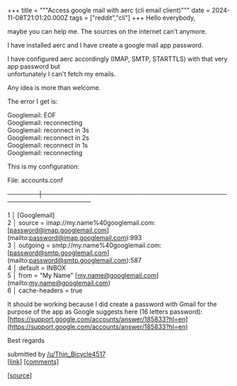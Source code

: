 +++
title = """Access google mail with aerc (cli email client)"""
date = 2024-11-08T21:01:20.000Z
tags = ["reddit","cli"]
+++
Hello everybody,

maybe you can help me. The sources on the internet can't anymore.

I have installed aerc and I have create a google mail app password.

I have configured aerc accordingly (IMAP, SMTP, STARTTLS) with that very app password but  
unfortunately I can't fetch my emails.

Any idea is more than welcome.

The error I get is:

Googlemail: EOF  
Googlemail: reconnecting  
Googlemail: reconnect in 3s  
Googlemail: reconnect in 2s  
Googlemail: reconnect in 1s  
Googlemail: reconnecting

This is my configuration:

File: accounts.conf

───────┼─────────────────────────────────────────────────────────────

1 │ \[Googlemail\]  
2 │ source = imap://my.name%40googlemail.com:\[[password@imap.googlemail.com](mailto:password@imap.googlemail.com)\](mailto:[password@imap.googlemail.com](mailto:password@imap.googlemail.com)):993  
3 │ outgoing = smtp://my.name%40googlemail.com:\[[password@smtp.googlemail.com](mailto:password@smtp.googlemail.com)\](mailto:[password@smtp.googlemail.com](mailto:password@smtp.googlemail.com)):587  
4 │ default = INBOX  
5 │ from = "My Name" \[[my.name@googlemail.com](mailto:my.name@googlemail.com)\](mailto:[my.name@googlemail.com](mailto:my.name@googlemail.com))  
6 │ cache-headers = true

It should be working because I did create a password with Gmail for the purpose of the app as Google suggests here (16 letters password): [https://support.google.com/accounts/answer/185833?hl=en](https://support.google.com/accounts/answer/185833?hl=en)

Best regards

submitted by [/u/Thin\_Bicycle4517](https://www.reddit.com/user/Thin_Bicycle4517)  
[\[link\]](https://www.reddit.com/r/commandline/comments/1gmszrv/access_google_mail_with_aerc_cli_email_client/) [\[comments\]](https://www.reddit.com/r/commandline/comments/1gmszrv/access_google_mail_with_aerc_cli_email_client/)

[[source]](https://www.reddit.com/r/commandline/comments/1gmszrv/access_google_mail_with_aerc_cli_email_client/)
